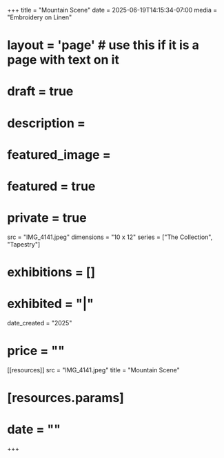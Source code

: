 +++
title = "Mountain Scene"
date = 2025-06-19T14:15:34-07:00
media = "Embroidery on Linen"
# layout = 'page' # use this if it is a page with text on it
# draft = true
# description = 
# featured_image = 
# featured = true
# private = true
src = "IMG_4141.jpeg"
dimensions = "10 x 12"
series = ["The Collection", "Tapestry"]
# exhibitions = []
# exhibited = "|"
date_created = "2025"
# price = ""
[[resources]]
  src = "IMG_4141.jpeg"
  title = "Mountain Scene"
#   [resources.params]
#   date = ""
+++